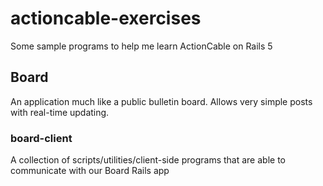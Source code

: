 # actioncable-exercises
Some sample programs to help me learn ActionCable on Rails 5

## Board
An application much like a public bulletin board. Allows very simple posts with real-time updating.

### board-client
A collection of scripts/utilities/client-side programs that are able to communicate with our Board Rails app
